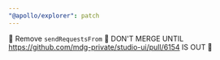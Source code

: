 ```yaml
---
"@apollo/explorer": patch
---
```


🚨 Remove `sendRequestsFrom` 🚨 DON'T MERGE UNTIL  https://github.com/mdg-private/studio-ui/pull/6154 IS OUT 🚨 

